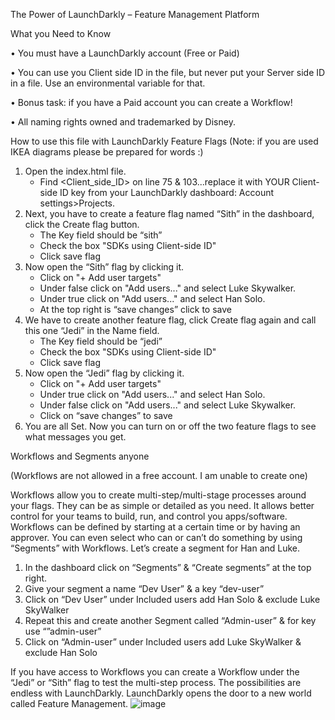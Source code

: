 The Power of LaunchDarkly – Feature Management Platform

What you Need to Know

•	You must have a LaunchDarkly account (Free or Paid)

•	You can use you Client side ID in the file, but never put your Server side ID in a file. Use an environmental variable for that.

•	Bonus task: if you have a Paid account you can create a Workflow!

•	All naming rights owned and trademarked by Disney.
 







How to use this file with LaunchDarkly Feature Flags 
(Note: if you are used IKEA diagrams please be prepared for words :)
1. Open the index.html file.  
    * Find <Client_side_ID> on line 75 & 103...replace it with YOUR Client-side ID key from your LaunchDarkly dashboard: Account settings>Projects.
2. Next, you have to create a feature flag named “Sith” in the dashboard, click the Create flag button.
    * The Key field should be “sith”
    * Check the box "SDKs using Client-side ID"
    * Click save flag
3. Now open the “Sith” flag by clicking it.
    * Click on "+ Add user targets"
    * Under false click on "Add users..." and select Luke Skywalker.
    * Under true click on "Add users..." and select Han Solo.
    * At the top right is “save changes” click to save
4. We have to create another feature flag, click Create flag again and call this one “Jedi” in the Name field.
    * The Key field should be “jedi”
    * Check the box "SDKs using Client-side ID"
    * Click save flag
5. Now open the “Jedi” flag by clicking it. 
    * Click on "+ Add user targets"
    * Under true click on "Add users..." and select Han Solo.
    * Under false click on "Add users..." and select Luke Skywalker.
    * Click on “save changes” to save
6. You are all Set. Now you can turn on or off the two feature flags to see what messages you get.





Workflows and Segments anyone

(Workflows are not allowed in a free account.  I am unable to create one)

Workflows allow you to create multi-step/multi-stage processes around your flags.  They can be as simple or detailed as you need.  It allows better control for your teams to build, run, and control you apps/software.  Workflows can be defined by starting at a certain time or by having an approver.
You can even select who can or can’t do something by using “Segments” with Workflows.  Let’s create a segment for Han and Luke.

1.	In the dashboard click on “Segments” & “Create segments” at the top right.
2.	Give your segment a name “Dev User” & a key “dev-user”
3.	Click on “Dev User” under Included users add Han Solo & exclude Luke SkyWalker
4.	Repeat this and create another Segment called “Admin-user” & for key use “”admin-user”
5.	Click on “Admin-user” under Included users add Luke SkyWalker & exclude Han Solo 


If you have access to Workflows you can create a Workflow under the “Jedi” or “Sith” flag to test the multi-step process.  The possibilities are endless with LaunchDarkly.  LaunchDarkly opens the door to a new world called Feature Management.
![image](https://user-images.githubusercontent.com/32644865/154846567-ad75f390-35cc-4f16-8d6f-7c706f26d152.png)

